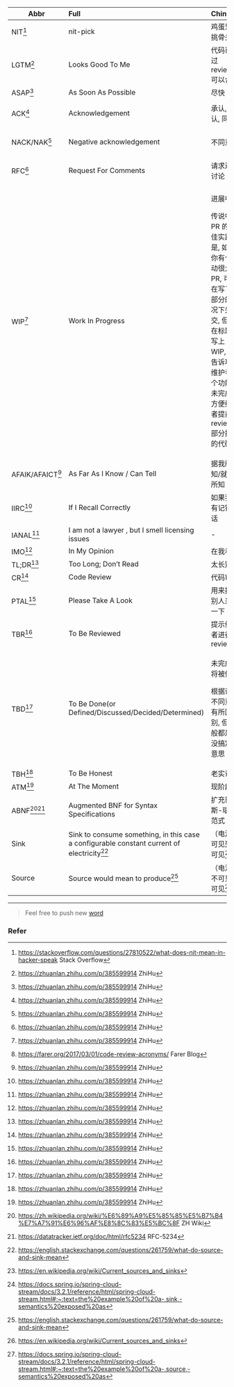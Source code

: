 | Abbr             | Full                                                | Chinese                     | Note                                                         |
| ---------------- | :-------------------------------------------------- | --------------------------- | ------------------------------------------------------------ |
| NIT[^1]          | nit-pick                                            | 鸡蛋里面挑骨头              |                                                              |
| LGTM[^2]         | Looks Good To Me                                    | 代码已经过 review, 可以合并 |                                                              |
| ASAP[^2]         | As Soon As Possible                                 | 尽快                        |                                                              |
| ACK[^2]          | Acknowledgement                                     | 承认, 确认, 同意            | i.e. agreed/accepted change                                  |
| NACK/NAK[^2]     | Negative acknowledgement                            | 不同意                      | i.e. disagree with change and/or concept                     |
| RFC[^2]          | Request For Comments                                | 请求进行讨论                | i.e. I think this is a good idea, lets discuss               |
| WIP[^2]          | Work In Progress                                    | <p>进展中</p><p>传说中提 PR 的最佳实践是, 如果你有个改动很大的 PR, 可以在写了一部分的情况下先提交, 但是在标题里写上 WIP, 以告诉项目维护者这个功能还未完成, 方便维护者提前 review 部分提交的代码[^3]</p>                  |  |
| AFAIK/AFAICT[^2] | As Far As I Know / Can Tell                         | 据我所知/就我所知           |                                                              |
| IIRC[^2]         | If I Recall Correctly                               | 如果我没有记错的话          |                                                              |
| IANAL[^2]        | I am not a lawyer , but I smell licensing issues    | -                           |                                                              |
| IMO[^2]          | In My Opinion                                       | 在我看来                    |                                                              |
| TL;DR[^2]        | Too Long; Don’t Read                               | 太长别看                    |                                                              |
| CR[^2]           | Code Review                                         | 代码审查                    |                                                              |
| PTAL[^2]         | Please Take A Look                                  | 用来提示别人来看一下                            |                                         |
| TBR[^2]          | To Be Reviewed                                      |提示维护者进行 review                           |                                         |
| TBD[^2]          | To Be Done(or Defined/Discussed/Decided/Determined) | <p>未完成, 将被做</p><p>根据语境不同意义有所区别, 但一般都是还没搞定的意思</p>           |            |
| TBH[^2]          | To Be Honest                                        | 老实说                      |                                                              |
| ATM[^2]          | At The Moment                                       | 现阶段                      |                                                              |
| ABNF[^4][^5]     | Augmented BNF for Syntax Specifications             | 扩充巴科斯-瑙尔范式           |   形如: `规则 = 定义;注释CR LF `                           |
| Sink             | Sink to consume something, in this case a configurable constant current of electricity[^6] | （电流）可见到不可见[^7] | Java function 中 Consumer[^8] |
| Source | Source would mean to produce[^6] | （电流）不可见到可见[^7] | Java function 中 Supplier[^9] |

----

> Feel free to push new [word](https://github.com/bxb100/hacker-speak-abbreviations/issues/new?labels=word)


### Refer

[^1]: https://stackoverflow.com/questions/27810522/what-does-nit-mean-in-hacker-speak Stack Overflow
[^2]: https://zhuanlan.zhihu.com/p/385599914 ZhiHu
[^3]: https://farer.org/2017/03/01/code-review-acronyms/ Farer Blog
[^4]: https://zh.wikipedia.org/wiki/%E6%89%A9%E5%85%85%E5%B7%B4%E7%A7%91%E6%96%AF%E8%8C%83%E5%BC%8F ZH Wiki
[^5]: https://datatracker.ietf.org/doc/html/rfc5234 RFC-5234
[^6]: https://english.stackexchange.com/questions/261759/what-do-source-and-sink-mean
[^7]: https://en.wikipedia.org/wiki/Current_sources_and_sinks
[^8]: https://docs.spring.io/spring-cloud-stream/docs/3.2.1/reference/html/spring-cloud-stream.html#:~:text=the%20example%20of%20a-,sink,-semantics%20exposed%20as
[^9]: https://docs.spring.io/spring-cloud-stream/docs/3.2.1/reference/html/spring-cloud-stream.html#:~:text=the%20example%20of%20a-,source,-semantics%20exposed%20as

